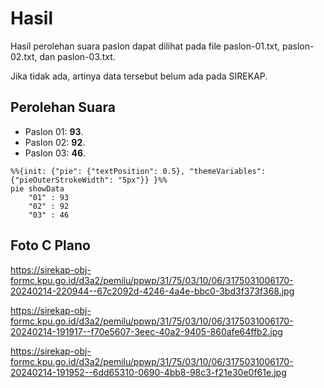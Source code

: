 # Hasil

Hasil perolehan suara paslon dapat dilihat pada file paslon-01.txt, paslon-02.txt, dan paslon-03.txt.

Jika tidak ada, artinya data tersebut belum ada pada SIREKAP.

## Perolehan Suara

 * Paslon 01: **93**.
 * Paslon 02: **92**.
 * Paslon 03: **46**.

```mermaid
%%{init: {"pie": {"textPosition": 0.5}, "themeVariables": {"pieOuterStrokeWidth": "5px"}} }%%
pie showData
    "01" : 93
    "02" : 92
    "03" : 46
```
## Foto C Plano

https://sirekap-obj-formc.kpu.go.id/d3a2/pemilu/ppwp/31/75/03/10/06/3175031006170-20240214-220944--67c2092d-4246-4a4e-bbc0-3bd3f373f368.jpg

https://sirekap-obj-formc.kpu.go.id/d3a2/pemilu/ppwp/31/75/03/10/06/3175031006170-20240214-191917--f70e5607-3eec-40a2-9405-860afe64ffb2.jpg

https://sirekap-obj-formc.kpu.go.id/d3a2/pemilu/ppwp/31/75/03/10/06/3175031006170-20240214-191952--6dd65310-0690-4bb8-98c3-f21e30e0f61e.jpg

